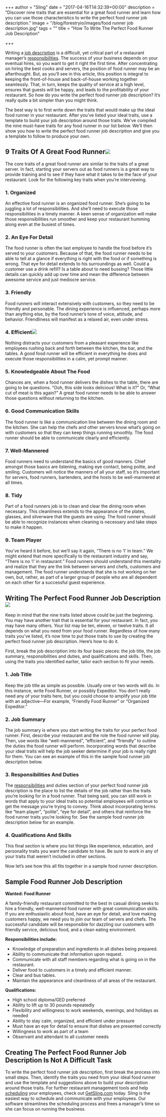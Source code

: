 +++
author = "Sling"
date = "2017-04-16T14:32:39+00:00"
description = "Discover nine traits that are essential for a great food runner and learn how you can use those characteristics to write the perfect food runner job description."
image = "/blog/forestryio/images/food runner job description.jpg"
tags = ""
title = "How To Write The Perfect Food Runner Job Description"

+++


Writing a 
<a href="https://getsling.com/blog/post/find-employees/">job description</a> is a difficult, yet critical part of a restaurant manager’s 
<a href="https://getsling.com/blog/post/restaurant-management-tips/">responsibilities</a>. The success of your business depends on your eventual hires, so you want to get it right the first time. After concentrating on hiring the best cooks and servers, the position of food runner may be an afterthought. But, as you’ll see in this article, this position is integral to keeping the front-of-house and back-of-house working together seamlessly. That, in turn, keeps the quality of service at a high level, ensures that guests will be happy, and leads to the profitability of your restaurant. So how do you write the perfect food runner job description? It’s really quite a bit simpler than you might think.

The best way is to first write down the traits that would make up the ideal food runner in your restaurant. After you’ve listed your ideal traits, use a template to build your job description around those traits. We’ve compiled the nine must-have traits for any food runner in our list below. We’ll then show you how to write the perfect food runner job description and give you a template to follow to produce your own.

## 9 Traits Of A Great Food Runner![](/blog/forestryio/images/job%20description.jpg)

The core traits of a great food runner are similar to the traits of a great server. In fact, starting your servers out as food runners is a great way to provide training and to see if they have what it takes to be the face of your restaurant. Look for the following key traits when you’re interviewing.

### 1. Organized

An effective food runner is an organized food runner. She’s going to be juggling a lot of responsibilities. And she’ll need to execute those responsibilities in a timely manner. A keen sense of organization will make those responsibilities run smoother and keep your restaurant humming along even at the busiest of times.

### 2. An Eye For Detail

The food runner is often the last employee to handle the food before it’s served to your customers. Because of that, the food runner needs to be able to tell at a glance if everything is right with the food or if something is wrong. That eye for detail extends to his surroundings as well. Could a customer use a drink refill? Is a table about to need bussing? Those little details can quickly add up over time and mean the difference between awesome service and just mediocre service.

### 3. Friendly

Food runners will interact extensively with customers, so they need to be friendly and personable. The dining experience is influenced, perhaps more than anything else, by the food runner’s tone of voice, attitude, and behavior. Friendliness will manifest as a relaxed air, even under stress.

### 4. Efficient![](/blog/forestryio/images/image00-11.jpg)

Nothing distracts your customers from a pleasant experience like employees rushing back and forth between the kitchen, the bar, and the tables. A good food runner will be efficient in everything he does and execute those responsibilities in a calm, yet prompt manner.

### 5. Knowledgeable About The Food

Chances are, when a food runner delivers the dishes to the table, there are going to be questions. “Ooh, this side looks delicious! What is it?” Or, “What cut of meat is this again?” A great food runner needs to be able to answer those questions without returning to the kitchen.

### 6. Good Communication Skills

The food runner is like a communication line between the dining room and the kitchen. She can help the chefs and other servers know what’s going on with customers so that they can keep things running smoothly. The food runner should be able to communicate clearly and efficiently.

### 7. Well-Mannered

Food runners need to understand the basics of good manners. Chief amongst those basics are listening, making eye contact, being polite, and smiling. Customers will notice the manners of all your staff, so it’s important for servers, food runners, bartenders, and the hosts to be well-mannered at all times.

### 8. Tidy

Part of a food runners job is to clean and clear the dining room when necessary. This cleanliness extends to the appearance of the plates, glasses, and silverware that the guests are using. The food runner should be able to recognize instances when cleaning is necessary and take steps to make it happen.

### 9. Team Player

You’ve heard it before, but we’ll say it again, “There is no ‘I’ in team.” We might extend that more specifically to the restaurant industry and say, “There is no ‘I’ in restaurant.” Food runners should understand this mentality and realize that they are the link between servers and chefs, customers and management. The food runner understands that she is not working on her own, but, rather, as part of a larger group of people who are all dependent on each other for a successful guest experience.

## Writing The Perfect Food Runner Job Description![](/blog/forestryio/images/food%20runner.jpg)

Keep in mind that the nine traits listed above could be just the beginning. You may have another trait that is essential for your restaurant. In fact, you may have many others. Your list may be ten, eleven, or twelve traits. It all depends on what you need from your food runner. Regardless of how many traits you’ve listed, it’s now time to put those traits to use by creating the perfect food runner job description. Here’s how to do it.

First, break the job description into its four basic pieces: the job title, the job summary, responsibilities and duties, and qualifications and skills. Then, using the traits you identified earlier, tailor each section to fit your needs.

### 1. Job Title

Keep the job title as simple as possible. Usually one or two words will do. In this instance, write Food Runner, or possibly Expeditor. You don’t really need any of your traits here, but you could choose to amplify your job title with an adjective—For example, “Friendly Food Runner” or “Organized Expeditor.”

### 2. Job Summary

The job summary is where you start writing the traits for your perfect food runner. First, describe your restaurant and the role the food runner will play. Then, use words like “well-mannered”, “efficient”, and “friendly” to outline the duties the food runner will perform. Incorporating words that describe your ideal traits will help the job seeker determine if your job is really right for them. You can see an example of this in the sample food runner job description below.

### 3. Responsibilities And Duties

The 
<a href="https://getsling.com/blog/post/restaurant-employee-handbook/">responsibilities</a> and duties section of your perfect food runner job description is the place to list the details of the job rather than the traits you’re looking for in a food runner. That being said, you can still work in words that apply to your ideal traits so potential employees will continue to get the message you’re trying to convey. Think about incorporating terms like “team player”, “polite”, “eye for detail”, and others that reinforce the food runner traits you’re looking for. See the sample food runner job description below for an example.

### 4. Qualifications And Skills

This final section is where you list things like experience, education, and personality traits you want the candidate to have. Be sure to work in any of your traits that weren’t included in other sections.

Now let’s see how this all fits together in a sample food runner description.

## Sample Food Runner Job Description

**Wanted: Food Runner**

A family-friendly restaurant committed to the best in casual dining seeks to hire a friendly, well-mannered food runner with great communication skills. If you are enthusiastic about food, have an eye for detail, and love making customers happy, we need you to join our team of servers and chefs. The successful candidate will be responsible for dazzling our customers with friendly service, delicious food, and a clean eating environment.

**Responsibilities include:**
* Knowledge of preparation and ingredients in all dishes being prepared.
* Ability to communicate that information upon request.
* Communicate with all staff members regarding what is going on in the restaurant.
* Deliver food to customers in a timely and efficient manner.
* Clear and bus tables.
* Maintain the appearance and cleanliness of all areas of the restaurant.

**Qualifications:**
* High school diploma/GED preferred
* Ability to lift up to 30 pounds repeatedly
* Flexibility and willingness to work weekends, evenings, and holidays as needed
* Ability to stay calm, organized, and efficient under pressure
* Must have an eye for detail to ensure that dishes are presented correctly
* Willingness to work as part of a team
* Observant and attendant to all customer needs

## Creating The Perfect Food Runner Job Description Is Not A Difficult Task

To write the perfect food runner job description, first break the process into small steps. Then, identify the traits you need from your ideal food runner and use the template and suggestions above to build your description around those traits. For further restaurant management tools and help 
<a href="https://getsling.com/blog/post/work-schedule/">scheduling</a> your employees, check out 
<a href="https://getsling.com/">GetSling.com</a> today. Sling is the easiest way to schedule and communicate with your employees. Our software streamlines the scheduling process and frees a manager’s time so she can focus on running the business.











